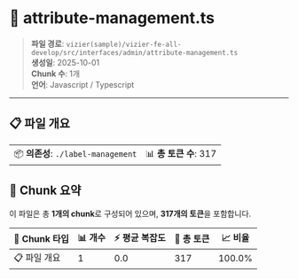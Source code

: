 # 📄 attribute-management.ts

> **파일 경로**: `vizier(sample)/vizier-fe-all-develop/src/interfaces/admin/attribute-management.ts`  
> **생성일**: 2025-10-01  
> **Chunk 수**: 1개  
> **언어**: Javascript / Typescript
---


## 📋 파일 개요

| | |
|--|--|
| 📦 **의존성**: `./label-management` | 📊 **총 토큰 수**: 317 |






## 🧩 Chunk 요약

이 파일은 총 **1개의 chunk**로 구성되어 있으며, **317개의 토큰**을 포함합니다.

| 🧩 Chunk 타입 | 📊 개수 | ⚡ 평균 복잡도 | 📝 총 토큰 | 📈 비율 |
|---------------|--------|-------------|----------|--------|
| 📋 파일 개요 | 1 | 0.0 | 317 | 100.0% |

